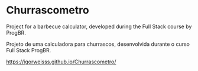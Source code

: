 # Churrascometro
Project for a barbecue calculator, developed during the Full Stack course by ProgBR.

Projeto de uma calculadora para churrascos, desenvolvida durante o curso Full Stack ProgBR.


https://igorweisss.github.io/Churrascometro/
